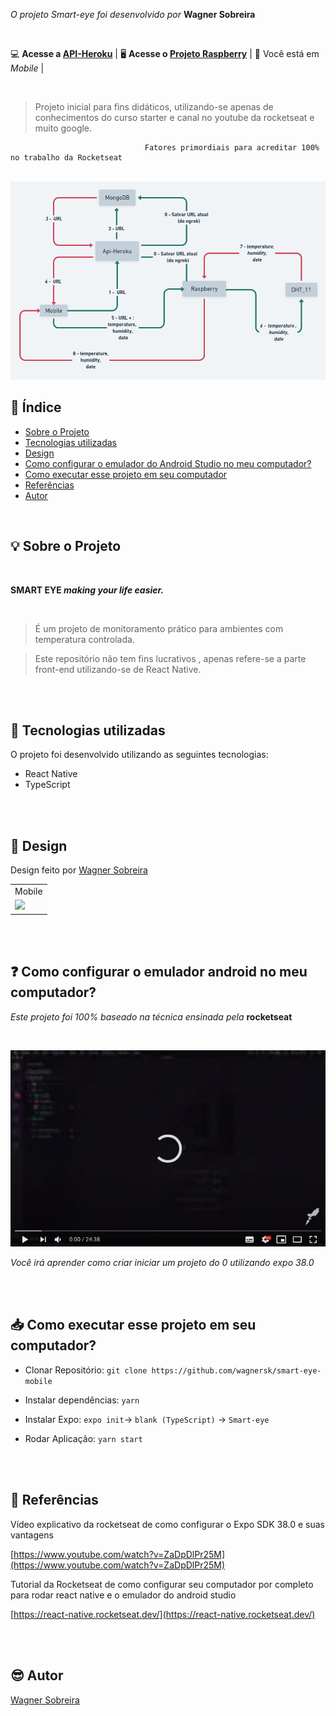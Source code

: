 
*O projeto Smart-eye foi desenvolvido por* **Wagner Sobreira**

<br>

💻 **Acesse a [API-Heroku](https://github.com/wagnersk/smart-eye-api-heroku)** | 
🖥 **Acesse o [Projeto Raspberry](https://github.com/wagnersk/smart-eye-raspberry-dht-11)** | 
📱 Você está em *Mobile* |

<br>

> Projeto inicial para fins didáticos, utilizando-se apenas de conhecimentos do curso starter e canal no youtube da rocketseat e muito google.

                                  Fatores primordiais para acreditar 100% no trabalho da Rocketseat 


<br>

<img src="https://github.com/wagnersk/smart-eye-mobile/blob/master/image/fluxograma1.png" width="700" />

<br>

## 📑 Índice

- [Sobre o Projeto](#-sobre-o-projeto)
- [Tecnologias utilizadas](#-tecnologias-utilizadas)
- [Design](#-design)
- [Como configurar o emulador do Android Studio no meu computador?](#question-como-configurar-o-emulador-android-no-meu-computador)
- [Como executar esse projeto em seu computador](#-como-executar-esse-projeto-em-seu-computador)
- [Referências](#-referências)
- [Autor](#%EF%B8%8F--autor)

<br>

## 💡 Sobre o Projeto

<br>

**SMART EYE  _making your life easier._**

<br>

> É um projeto de monitoramento prático para ambientes com temperatura controlada.<br>

> Este repositório não tem fins lucrativos , apenas refere-se a parte front-end utilizando-se de React Native.

<br><br>

## 🚀 Tecnologias utilizadas

O projeto foi desenvolvido utilizando as seguintes tecnologias:

- React Native
- TypeScript

<br><br>

## 🎨 Design

Design feito por [Wagner Sobreira](https://www.linkedin.com/in/wagner-sobreira-395b66167/)

<table>
  <tr>
    <td colspan="2">Mobile</td>
  </tr>
  <tr>
 <td><img src="https://github.com/wagnersk/smart-eye-mobile/blob/master/image/smart-eye.gif" width="200" /></td>
  </tr>
</table>

<br><br>

## :question: Como configurar o emulador android no meu computador?

*Este projeto foi 100% baseado na técnica ensinada pela* **rocketseat** 

<br>

[![Watch the video](https://github.com/wagnersk/smart-eye-api-heroku/blob/master/image/youtubeloading.jpeg)](https://www.youtube.com/watch?v=ZaDpDlPr25M)

*Você irá aprender como criar iniciar um projeto do 0 utilizando expo 38.0*

<br><br>

## 📥 Como executar esse projeto em seu computador?

- Clonar Repositório: `git clone https://github.com/wagnersk/smart-eye-mobile`

- Instalar dependências: `yarn`

- Instalar Expo: `expo init`->  `blank (TypeScript)` -> `Smart-eye`

- Rodar Aplicação: `yarn start`

<br><br>

## 📕 Referências

Vídeo explicativo da rocketseat de como configurar o Expo SDK 38.0 e suas vantagens 

[https://www.youtube.com/watch?v=ZaDpDlPr25M](https://www.youtube.com/watch?v=ZaDpDlPr25M)


Tutorial da Rocketseat de como configurar seu computador por completo para rodar react native e o emulador do android studio

[https://react-native.rocketseat.dev/](https://react-native.rocketseat.dev/)

<br><br>


## 😎️  Autor

[Wagner Sobreira](https://www.linkedin.com/in/wagner-sobreira-395b66167/)
